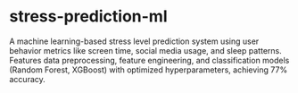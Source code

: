 # stress-prediction-ml
A machine learning-based stress level prediction system using user behavior metrics like screen time, social media usage, and sleep patterns. Features data preprocessing, feature engineering, and classification models (Random Forest, XGBoost) with optimized hyperparameters, achieving 77% accuracy.
